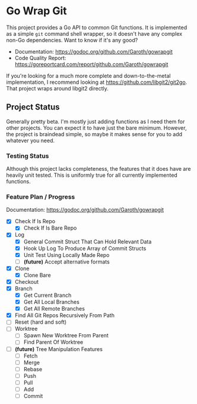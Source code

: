 # Go Wrap Git

This project provides a Go API to common Git functions. It is implemented
as a simple `git` command shell wrapper, so it doesn't have any complex
non-Go dependencies. Want to know if it's any good?

- Documentation: https://godoc.org/github.com/Garoth/gowrapgit
- Code Quality Report: https://goreportcard.com/report/github.com/Garoth/gowrapgit

If you're looking for a much more complete and down-to-the-metal implementation,
I recommend looking at https://github.com/libgit2/git2go. That project wraps
around libgit2 directly.

## Project Status

Generally pretty beta. I'm mostly just adding functions as I need them
for other projects. You can expect it to have just the bare minimum.
However, the project is braindead simple, so maybe it makes sense for you
to add whatever you need.

### Testing Status

Although this project lacks completeness, the features that it does have are
heavily unit tested. This is uniformly true for all currently implemented
functions.

### Feature Plan / Progress

Documentation: https://godoc.org/github.com/Garoth/gowrapgit

- [X] Check If Is Repo
    - [X] Check If Is Bare Repo
- [X] Log
    - [X] General Commit Struct That Can Hold Relevant Data
    - [X] Hook Up Log To Produce Array of Commit Structs
    - [X] Unit Test Using Locally Made Repo
    - [ ] **(future)** Accept alternative formats
- [X] Clone
    - [X] Clone Bare
- [X] Checkout
- [X] Branch
    - [X] Get Current Branch
    - [X] Get All Local Branches
    - [X] Get All Remote Branches
- [X] Find All Git Repos Recursively From Path
- [ ] Reset (hard and soft)
- [ ] Worktree 
    - [ ] Spawn New Worktree From Parent
    - [ ] Find Parent Of Worktree
- [ ] **(future)** Tree Manipulation Features
    - [ ] Fetch
    - [ ] Merge
    - [ ] Rebase
    - [ ] Push
    - [ ] Pull
    - [ ] Add
    - [ ] Commit
